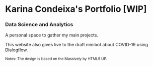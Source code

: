 # Karina Condeixa's Portfolio [WIP]

### Data Science and Analytics

A personal space to gather my main projects.

This website also gives live to the draft minibot about COVID-19 using Dialogflow.

<small>Notes: The design is based on the Massively by HTML5 UP.</small>



